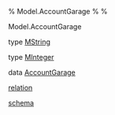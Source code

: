 % Model.AccountGarage
% 
% 

Model.AccountGarage

type [MString](Model-AccountGarage.html#t:MString)

type [MInteger](Model-AccountGarage.html#t:MInteger)

data [AccountGarage](Model-AccountGarage.html#t:AccountGarage)

[relation](Model-AccountGarage.html#v:relation)

[schema](Model-AccountGarage.html#v:schema)
